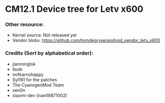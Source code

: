 # CM12.1 Device tree for Letv x600

### Other resource:
  - Kernel source: Not released yet
  - Vendor blobs: https://github.com/tomdegryse/android_vendor_letv_x600

### Credits (Sort by alphabetical order):
  - jianminglok
  - lbule
  - nofearnohappy
  - Syl191 for the patches
  - The CyanogenMod Team
  - xen0n
  - xiaomi-dev (ivan19871002)
